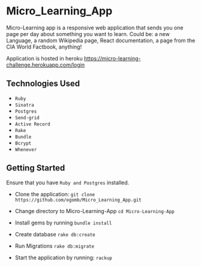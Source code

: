 # Micro_Learning_App
Micro-Learning app is a responsive web application that sends you one page per day about something you want to learn. Could be: a new Language, a random Wikipedia page, React documentation, a page from the CIA World Factbook, anything!

Application is hosted in heroku https://micro-learning-challenge.herokuapp.com/login

## Technologies Used
- `Ruby`
- `Sinatra`
- `Postgres`
- `Send-grid`
- `Active Record`
- `Rake`
- `Bundle`
- `Bcrypt`
- `Whenever`

## Getting Started
Ensure that you have `Ruby and Postgres` installed.

- Clone the application:
      `git clone https://github.com/ogomb/Micro_Learning_App.git`
      
- Change directory to Micro-Learning-App  `cd Micro-Learning-App`

- Install gems by running   `bundle install`

- Create database  `rake db:create`

- Run Migrations   `rake db:migrate`

- Start the application by running: `rackup`
